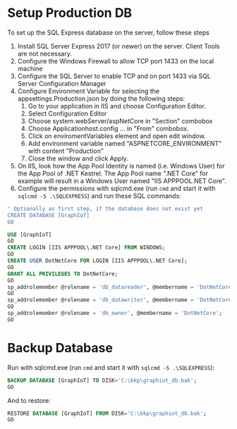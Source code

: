 ﻿# Setup Production DB

To set up the SQL Express database on the server, follow these steps

1. Install SQL Server Express 2017 (or newer) on the server. Client Tools are not necessary.
2. Configure the Windows Firewall to allow TCP port 1433 on the local machine
3. Configure the SQL Server to enable TCP and on port 1433 via SQL Server Configuration Manager
4. Configure Environment Variable for selecting the appsettings.Production.json by doing the following steps:
   1. Go to your application in IIS and choose Configuration Editor.
   2. Select Configuration Editor 
   3. Choose system.webServer/aspNetCore in "Section" combobox
   4. Choose Applicationhost.config ... in "From" combobox.
   5. Click on enviromentVariables element and open edit window.
   6. Add environment variable named "ASPNETCORE_ENVIRONMENT" with content "Production"
   7. Close the window and click Apply.
4. On IIS, look how the App Pool Identity is named (i.e. Windows User) for the App Pool of .NET Kestrel. The App Pool name ".NET Core" for example will result in a Windows User named "IIS APPPOOL\.NET Core".
5. Configure the permissions with sqlcmd.exe (run `cmd` and start it with `sqlcmd -S .\SQLEXPRESS`) and run these SQL commands:

```sql
' Optionally as first step, if the database does not exist yet
CREATE DATABASE [GraphIoT]
GO
```
      
```sql 
USE [GraphIoT]
GO
CREATE LOGIN [IIS APPPOOL\.NET Core] FROM WINDOWS;
GO
CREATE USER DotNetCore FOR LOGIN [IIS APPPOOL\.NET Core];
GO
GRANT ALL PRIVILEGES TO DotNetCore;
GO
sp_addrolemember @rolename = 'db_datareader', @membername = 'DotNetCore';
GO
sp_addrolemember @rolename = 'db_datawriter', @membername = 'DotNetCore';
GO
sp_addrolemember @rolename = 'db_owner', @membername = 'DotNetCore';
GO
```

# Backup Database

Run with sqlcmd.exe (run `cmd` and start it with `sqlcmd -S .\SQLEXPRESS`):

```sql
BACKUP DATABASE [GraphIoT] TO DISK='C:\bkp\graphiot_db.bak';
GO
```

And to restore:

```sql
RESTORE DATABASE [GraphIoT] FROM DISK='C:\bkp\graphiot_db.bak';
GO
```
